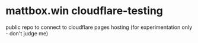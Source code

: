 # mattbox.win cloudflare-testing
public repo to connect to cloudflare pages hosting (for experimentation only - don't judge me)
